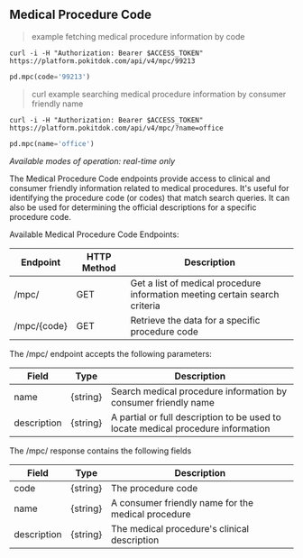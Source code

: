 ## Medical Procedure Code
> example fetching medical procedure information by code

```shell
curl -i -H "Authorization: Bearer $ACCESS_TOKEN" https://platform.pokitdok.com/api/v4/mpc/99213
```
```python
pd.mpc(code='99213')
```
        
> curl example searching medical procedure information by consumer friendly name

```shell
curl -i -H "Authorization: Bearer $ACCESS_TOKEN" https://platform.pokitdok.com/api/v4/mpc/?name=office
```
```python
pd.mpc(name='office')
```

*Available modes of operation: real-time only*

The Medical Procedure Code endpoints provide access to clinical and consumer
friendly information related to medical procedures. It's useful for identifying
the procedure code (or codes) that match search queries. It can also be used 
for determining the official descriptions for a specific procedure code.

Available Medical Procedure Code Endpoints:

Endpoint | HTTP Method | Description
-------- | ----------- | -----------
/mpc/ | GET | Get a list of medical procedure information meeting certain search criteria
/mpc/{code} | GET | Retrieve the data for a specific procedure code
The /mpc/ endpoint accepts the following parameters:

Field | Type | Description
----- | ---- | -----------
name | {string} | Search medical procedure information by consumer friendly name
description | {string} | A partial or full description to be used to locate medical procedure information

The /mpc/ response contains the following fields

Field | Type | Description
----- | ---- | -----------
code | {string} | The procedure code
name | {string} | A consumer friendly name for the medical procedure
description | {string} | The medical procedure's clinical description
